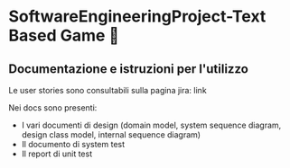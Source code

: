 # SoftwareEngineeringProject-Text Based Game :european_castle:

## Documentazione e istruzioni per l'utilizzo
Le user stories sono consultabili sulla pagina jira: link

Nei docs sono presenti:
* I vari documenti di design (domain model, system sequence diagram, design class model, internal sequence diagram)
* Il documento di system test
* Il report di unit test
